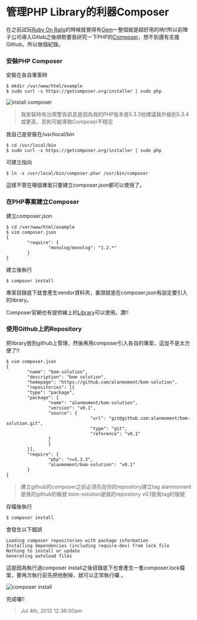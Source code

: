 # 管理PHP Library的利器Composer

在之前試玩[Ruby On Rails](http://rubyonrails.org/)的時候就覺得有[Gem](http://rubygems.org/)一整個就是超好用的吶!!所以前陣子公司導入Gitlab之後順勢要我研究一下PHP的[Composer](http://getcomposer.org/)，想不到還有支援Github。所以做個紀錄。

### 安裝PHP Composer

安裝在各自專案時

```
$ mkdir /var/www/html/example
$ sudo curl -s https://getcomposer.org/installer | sudo php
```

![install composer](https://lh4.googleusercontent.com/-1d9vXwf_95M/Uchd7udmlMI/AAAAAAAAADY/w8qUK7xXyFY/w850-h263-no/composer-1.PNG)

> 我安裝時有出現警告訊息是因為我的PHP版本是5.3.3他建議我升級到5.3.4或更高，否則可能導致Composer不穩定

我自己是安裝在/usr/local/bin

```
$ cd /usr/local/bin
$ sudo curl -s https://getcomposer.org/installer | sudo php
```

可建立指向

```
$ ln -s /usr/local/bin/composer.phar /usr/bin/composer
```

這樣不管在哪個專案只要建立composer.json都可以使用了。

### 在PHP專案建立Composer

建立composer.json

```
$ cd /var/www/html/example
$ vim composer.json
{
		"require": {
				"monolog/monolog": "1.2.*"
		}
}
```

建立後執行

```
$ composer install
```

專案目錄底下就會產生vendor資料夾，裏頭就是在composer.json有設定要引入的library。

Composer官網也有提供線上的[Library](https://packagist.org/)可以使用。讚!!

### 使用Github上的Repository

把library放到github上管理，然後再用composer引入各自的專案，這豈不是太方便了!!

```
$ vim composer.json
{
		"name": "bom-solution",
		"description": "bom solution",
		"homepage": "https://github.com/alanmoment/bom-solution",
		"repositories": [{
		"type": "package",
		"package": {
				"name": "alanmoment/bom-solution",
				"version": "v0.1",
				"source": {
								"url": "git@github.com:alanmoment/bom-solution.git",
								"type": "git",
								"reference": "v0.1"
				}
				}
		}],
		"require": {
				"php": ">=5.3.3",
				"alanmoment/bom-solution": "v0.1"
		}
}
```

> 建立github的composer之前必須先在你的repository建立tag
> alanmoment是我的github的帳號
> bom-solution是我的repository
> v0.1是我tag的版號

存檔後執行

```
$ composer install
```
會發生以下錯誤

```
Loading composer repositories with package information
Installing dependencies (including require-dev) from lock file
Nothing to install or update
Generating autoload files
```

這是因為執行過composer install之後目錄底下也會產生一隻composer.lock檔案，要再次執行前先把他刪掉，就可以正常執行囉
。

![composer install](https://lh5.googleusercontent.com/-2iiSaEx-0A8/Uchd7p8nS7I/AAAAAAAAADc/qlzt3gnb9tI/w645-h182-no/composer.PNG)

完成囉!!

> Jul 4th, 2013 12:36:00am